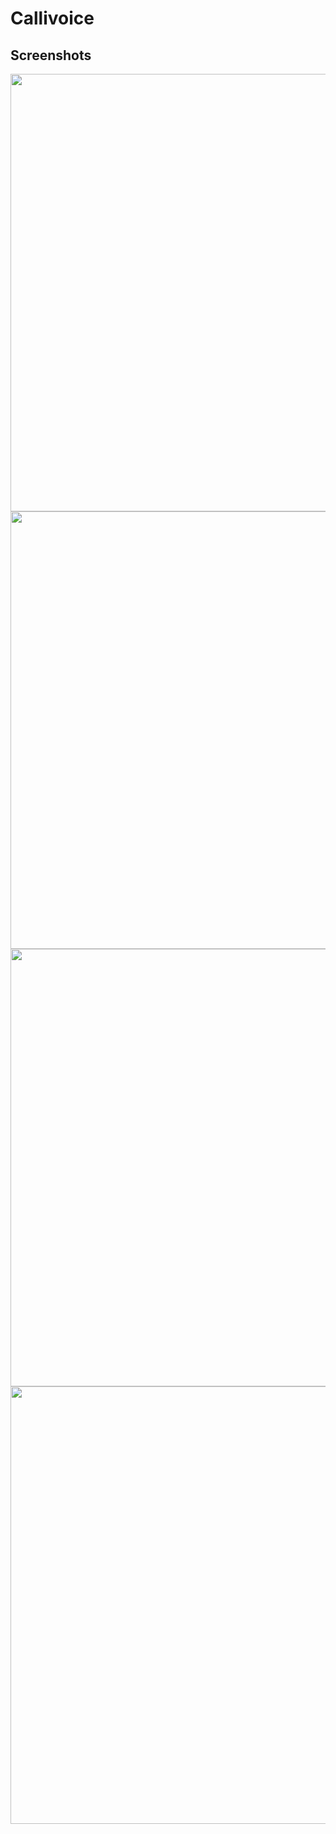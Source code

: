 # Callivoice


Screenshots
-------

<img width="700" src="https://user-images.githubusercontent.com/37032956/47003738-e98ef980-d16a-11e8-8a55-975e1e19949c.PNG">


<div>
  <img width="700" src="https://user-images.githubusercontent.com/37032956/47003746-ed228080-d16a-11e8-850f-c34235287a62.PNG">
  <img width="700" src="https://user-images.githubusercontent.com/37032956/47003751-eeec4400-d16a-11e8-8277-6422ca15bd07.PNG">
  <img width="700" src="https://user-images.githubusercontent.com/37032956/47003753-f0b60780-d16a-11e8-908e-de9b240e563d.PNG">
 </div>
